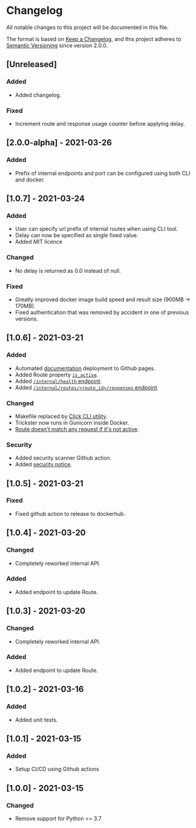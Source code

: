 # Changelog
All notable changes to this project will be documented in this file.

The format is based on [Keep a Changelog](https://keepachangelog.com/en/1.0.0/),
and this project adheres to [Semantic Versioning](https://semver.org/spec/v2.0.0.html) since version 2.0.0.

## [Unreleased]
### Added
- Added changelog.

### Fixed
- Increment route and response usage counter before applying delay.

## [2.0.0-alpha] - 2021-03-26
### Added
- Prefix of internal endpoints and port can be configured using both CLI and docker.

## [1.0.7] - 2021-03-24
### Added
- User can specify url prefix of internal routes when using CLI tool.
- Delay can now be specified as single fixed value.
- Added MIT licence

### Changed
- No delay is returned as 0.0 instead of null.

### Fixed
- Greatly improved docker image build speed and result size (900MB -> 170MB).
- Fixed authentication that was removed by accident in one of previous versions.

## [1.0.6] - 2021-03-21
### Added
- Automated [documentation](https://jakubtesarek.github.io/trickster/) deployment to Github pages.
- Added Route property [`is_active`](https://jakubtesarek.github.io/trickster/api/model.html#is_active).
- Added [`/internal/health` endpoint](https://jakubtesarek.github.io/trickster/api/endpoints.html#get-internalhealth).
- Added [`/internal/routes/<route_id>/responses` endpoint](https://jakubtesarek.github.io/trickster/api/endpoints.html#get-internalroutesstringroute_idresponses).

### Changed
- Makefile replaced by [Click CLI utility](https://jakubtesarek.github.io/trickster/cli-utils.html).
- Trickster now runs in Gunicorn inside Docker.
- [Route doesn't match any request if it's not active](https://jakubtesarek.github.io/trickster/api/#how-routes-are-resolving).

### Security
- Added security scanner Github action.
- Added [security notice](https://github.com/JakubTesarek/trickster/blob/main/SECURITY.md).

## [1.0.5] - 2021-03-21
### Fixed
- Fixed github action to release to dockerhub.

## [1.0.4] - 2021-03-20
### Changed
- Completely reworked internal API.

### Added
- Added endpoint to update Route.

## [1.0.3] - 2021-03-20
### Changed
- Completely reworked internal API.

### Added
- Added endpoint to update Route.

## [1.0.2] - 2021-03-16
### Added
- Added unit tests.


## [1.0.1] - 2021-03-15
### Added
- Setup CI/CD using Github actions

## [1.0.0] - 2021-03-15
### Changed
- Remove support for Python <= 3.7
